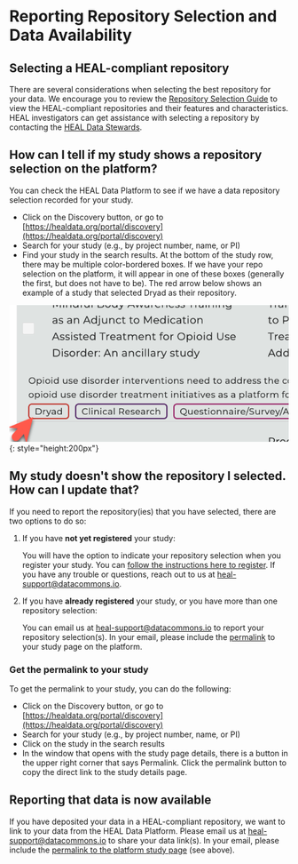 # Reporting Repository Selection and Data Availability  

## Selecting a HEAL-compliant repository  

There are several considerations when selecting the best repository for your data. We encourage you to review the [Repository Selection Guide](https://www.healdatafair.org/resources/guidance/selection) to view the HEAL-compliant repositories and their features and characteristics. HEAL investigators can get assistance with selecting a repository by contacting the [HEAL Data Stewards](https://forms.fillout.com/t/gcVveGMswBus).

## How can I tell if my study shows a repository selection on the platform?  

You can check the HEAL Data Platform to see if we have a data repository selection recorded for your study. 

* Click on the Discovery button, or go to [https://healdata.org/portal/discovery](https://healdata.org/portal/discovery)
* Search for your study (e.g., by project number, name, or PI)
* Find your study in the search results. At the bottom of the study row, there may be multiple color-bordered boxes. If we have your repo selection on the platform, it will appear in one of these boxes (generally the first, but does not have to be). The red arrow below shows an example of a study that selected Dryad as their repository. 

![Screenshot of a study with Dryad listed as a HEAL-compliant repository.](./img/repo-example.png){: style="height:200px"}

## My study doesn't show the repository I selected. How can I update that?  

If you need to report the repository(ies) that you have selected, there are two options to do so:

1. If you have **not yet registered** your study:  
   
    You will have the option to indicate your repository selection when you register your study. You can [follow the instructions here to register](study-registration/index.md). If you have any trouble or questions, reach out to us at [heal-support@datacommons.io](mailto:heal-support@datacommons.io).  

2. If you have **already registered** your study, or you have more than one repository selection:
   
    You can email us at [heal-support@datacommons.io](mailto:heal-support@datacommons.io) to report your repository selection(s). In your email, please include the [permalink](#get-the-permalink-to-your-study) to your study page on the platform. 
    

### Get the permalink to your study  

To get the permalink to your study, you can do the following:  

   * Click on the Discovery button, or go to [https://healdata.org/portal/discovery](https://healdata.org/portal/discovery)
   * Search for your study (e.g., by project number, name, or PI)
   * Click on the study in the search results
   * In the window that opens with the study page details, there is a button in the upper right corner that says Permalink. Click the permalink button to copy the direct link to the study details page.  

## Reporting that data is now available  

If you have deposited your data in a HEAL-compliant repository, we want to link to your data from the HEAL Data Platform. Please email us at [heal-support@datacommons.io](mailto:heal-support@datacommons.io) to share your data link(s). In your email, please include the [permalink to the platform study page](#get-the-permalink-to-your-study) (see above).  
